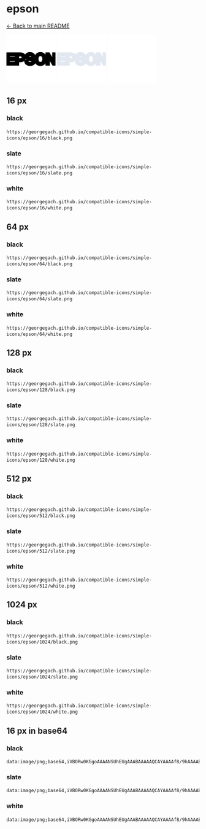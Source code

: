 # epson

[← Back to main README](../../README.md)


<img src="./128/black.png" width="128" alt="epson black icon" />
<img src="./128/slate.png" width="128" alt="epson slate icon" />
<img src="./128/white.png" width="128" alt="epson white icon" />

## 16 px

### black
```
https://georgegach.github.io/compatible-icons/simple-icons/epson/16/black.png
```

### slate
```
https://georgegach.github.io/compatible-icons/simple-icons/epson/16/slate.png
```

### white
```
https://georgegach.github.io/compatible-icons/simple-icons/epson/16/white.png
```

## 64 px

### black
```
https://georgegach.github.io/compatible-icons/simple-icons/epson/64/black.png
```

### slate
```
https://georgegach.github.io/compatible-icons/simple-icons/epson/64/slate.png
```

### white
```
https://georgegach.github.io/compatible-icons/simple-icons/epson/64/white.png
```

## 128 px

### black
```
https://georgegach.github.io/compatible-icons/simple-icons/epson/128/black.png
```

### slate
```
https://georgegach.github.io/compatible-icons/simple-icons/epson/128/slate.png
```

### white
```
https://georgegach.github.io/compatible-icons/simple-icons/epson/128/white.png
```

## 512 px

### black
```
https://georgegach.github.io/compatible-icons/simple-icons/epson/512/black.png
```

### slate
```
https://georgegach.github.io/compatible-icons/simple-icons/epson/512/slate.png
```

### white
```
https://georgegach.github.io/compatible-icons/simple-icons/epson/512/white.png
```

## 1024 px

### black
```
https://georgegach.github.io/compatible-icons/simple-icons/epson/1024/black.png
```

### slate
```
https://georgegach.github.io/compatible-icons/simple-icons/epson/1024/slate.png
```

### white
```
https://georgegach.github.io/compatible-icons/simple-icons/epson/1024/white.png
```

## 16 px in base64

### black
```
data:image/png;base64,iVBORw0KGgoAAAANSUhEUgAAABAAAAAQCAYAAAAf8/9hAAAABmJLR0QA/wD/AP+gvaeTAAAAtUlEQVQ4je3QTU4CQRQE4E+ILLiBCW5g6cbEQ3kSYuIFOII3kJsYF2hChqi4wQj4N6PDpkImhh1bKul+nddV3a+KA/bGEfr/ejVmaOECj3jBAF1McIICp1BFVOf8h+cQa3zgpnF3j3dco5StyPrGCF9YYhHRG24xxBqf0f20MvYCK7RxiddYmOex49htN+oWTQslztDBNL9XGKf+4i68K6x2hViE0MF5An0Kr4uHhDhDzwH7YwPd3js+BpS+vAAAAABJRU5ErkJggg==
```

### slate
```
data:image/png;base64,iVBORw0KGgoAAAANSUhEUgAAABAAAAAQCAYAAAAf8/9hAAAABmJLR0QA/wD/AP+gvaeTAAABIElEQVQ4je2RTS6DYQCEn3lLF1L9EtFKBQkVsZFIuIIjOICVLQu3cAArd3AFC1srGynRn0g/Glo0xNe+Y0FEYilWPMtZzExm4J8fo3raXfgq2LgzlbSSGmG0+Lhmhcv5cqHdSLtVOY6R9WsxP165LSfN0k1vVo12bwDOffgN7RikkIL7QFX4eYiOcmLTJlicY6aDwgF4V820mxna7/GUMYcWWwEyiwEmQTwQOUHhVMQdo4AYATvYBnPvyJMgh9iWubEdDCn4RWYUkBVzxvJnYwgQBKxILBtsD1ce75JFREdmCZS3OEZsBLMHuhKS7H1Hv34b8bacNNel7OzM+eLEw6pHXltzpdJ1Pe0uyHFMWf8i5scrT52kVZjszfzux3+EN85mjdZycFHXAAAAAElFTkSuQmCC
```

### white
```
data:image/png;base64,iVBORw0KGgoAAAANSUhEUgAAABAAAAAQCAYAAAAf8/9hAAAABmJLR0QA/wD/AP+gvaeTAAAAy0lEQVQ4je2RQUoDAQxFXyrOojcQ7EaX3QgeypNIwQt4BG9QbyIuqiAzVO2mpVbbOqPPTaS2uJttP4RAfkLyf2CP1gj1ZKcmUAEd4Bx4jIgX9RToAiPgCCiBHmrjBo36rT6ro6x9qDd/uHt1rl6pNWqtlhlr9VpdqW/qNIdm6lC9VN/VZc59dvLsKbAADoALYJISXoEVcAhE8r85BW9LqNW+WqhPub1RbzN/qXfZN1AX/5lYRkStFsAZUEXEOPu6wEOaWAHHbb+4B/ADu2TZqM0HCcYAAAAASUVORK5CYII=
```

